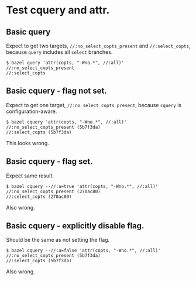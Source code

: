 # Test cquery and attr.

## Basic query

Expect to get two targets, `//:no_select_copts_present` and `//:select_copts`,
because `query` includes all `select` branches.

```
$ bazel query 'attr(copts, "-Wno.*", //:all)'
//:no_select_copts_present
//:select_copts
```

## Basic cquery - flag not set.

Expect to get one target, `//:no_select_copts_present`, because `cquery` is
configuration-aware.

```
$ bazel cquery 'attr(copts, "-Wno.*", //:all)'
//:no_select_copts_present (5b7f3da)
//:select_copts (5b7f3da)
```

This looks wrong.

## Basic cquery - flag set.

Expect same result.

```
$ bazel cquery --//:a=true 'attr(copts, "-Wno.*", //:all)'
//:no_select_copts_present (270ac80)
//:select_copts (270ac80)
```

Also wrong.

## Basic cquery - explicitly disable flag.

Should be the same as not setting the flag.

```
$ bazel cquery --//:a=false 'attr(copts, "-Wno.*", //:all)'
//:no_select_copts_present (5b7f3da)
//:select_copts (5b7f3da)
```

Also wrong.

